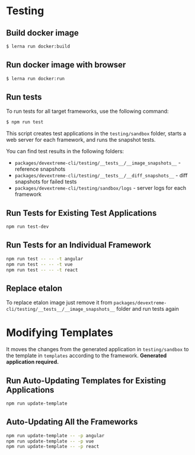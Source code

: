 # Testing

## Build docker image 
```sh
$ lerna run docker:build
```

## Run docker image with browser
```sh
$ lerna run docker:run
```

## Run tests 

To run tests for all target frameworks, use the following command:

```sh
$ npm run test
```

This script creates test applications in the `testing/sandbox` folder, starts a web server for each framework, and runs the snapshot tests.

You can find test results in the following folders:

- `packages/devextreme-cli/testing/__tests__/__image_snapshots__` - reference snapshots
- `packages/devextreme-cli/testing/__tests__/__diff_snapshots__` - diff snapshots for failed tests
- `packages/devextreme-cli/testing/sandbox/logs` - server logs for each framework

## Run Tests for Existing Test Applications

```sh
npm run test-dev
```

## Run Tests for an Individual Framework

```sh
npm run test -- -- -t angular
npm run test -- -- -t vue
npm run test -- -- -t react
```

## Replace etalon

To replace etalon image just remove it from `packages/devextreme-cli/testing/__tests__/__image_snapshots__` folder and run tests again

# Modifying Templates

It moves the changes from the generated application in `testing/sandbox` to the template in `templates` according to the framework.
**Generated application required.**

## Run Auto-Updating Templates for Existing Applications

```sh
npm run update-template
```

## Auto-Updating All the Frameworks

```sh
npm run update-template -- -p angular
npm run update-template -- -p vue
npm run update-template -- -p react
```
